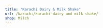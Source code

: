 ```yaml
---
title: "Karachi Dairy & Milk Shake"
url: /karachi/karachi-dairy-und-milk-shake/
shop: Milch
---
```

